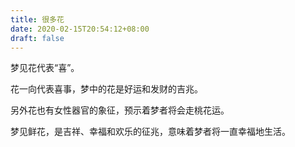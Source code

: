 ```yaml
---
title: 很多花
date: 2020-02-15T20:54:12+08:00
draft: false
---
```


梦见花代表“喜”。

花一向代表喜事，梦中的花是好运和发财的吉兆。

另外花也有女性器官的象征，预示着梦者将会走桃花运。

梦见鲜花，是吉祥、幸福和欢乐的征兆，意味着梦者将一直幸福地生活。

